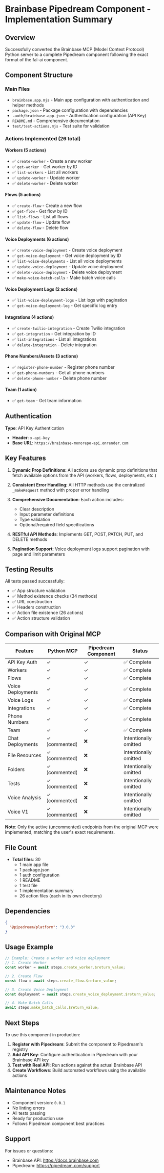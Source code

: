 # Brainbase Pipedream Component - Implementation Summary

## Overview

Successfully converted the Brainbase MCP (Model Context Protocol) Python server to a complete Pipedream component following the exact format of the fal-ai component.

## Component Structure

### Main Files

- `brainbase.app.mjs` - Main app configuration with authentication and helper methods
- `package.json` - Package configuration with dependencies
- `.auth/brainbase.app.json` - Authentication configuration (API Key)
- `README.md` - Comprehensive documentation
- `test/test-actions.mjs` - Test suite for validation

### Actions Implemented (26 total)

#### Workers (5 actions)

- ✅ `create-worker` - Create a new worker
- ✅ `get-worker` - Get worker by ID
- ✅ `list-workers` - List all workers
- ✅ `update-worker` - Update worker
- ✅ `delete-worker` - Delete worker

#### Flows (5 actions)

- ✅ `create-flow` - Create a new flow
- ✅ `get-flow` - Get flow by ID
- ✅ `list-flows` - List all flows
- ✅ `update-flow` - Update flow
- ✅ `delete-flow` - Delete flow

#### Voice Deployments (6 actions)

- ✅ `create-voice-deployment` - Create voice deployment
- ✅ `get-voice-deployment` - Get voice deployment by ID
- ✅ `list-voice-deployments` - List all voice deployments
- ✅ `update-voice-deployment` - Update voice deployment
- ✅ `delete-voice-deployment` - Delete voice deployment
- ✅ `make-voice-batch-calls` - Make batch voice calls

#### Voice Deployment Logs (2 actions)

- ✅ `list-voice-deployment-logs` - List logs with pagination
- ✅ `get-voice-deployment-log` - Get specific log entry

#### Integrations (4 actions)

- ✅ `create-twilio-integration` - Create Twilio integration
- ✅ `get-integration` - Get integration by ID
- ✅ `list-integrations` - List all integrations
- ✅ `delete-integration` - Delete integration

#### Phone Numbers/Assets (3 actions)

- ✅ `register-phone-number` - Register phone number
- ✅ `get-phone-numbers` - Get all phone numbers
- ✅ `delete-phone-number` - Delete phone number

#### Team (1 action)

- ✅ `get-team` - Get team information

## Authentication

**Type**: API Key Authentication

- **Header**: `x-api-key`
- **Base URL**: `https://brainbase-monorepo-api.onrender.com`

## Key Features

1. **Dynamic Prop Definitions**: All actions use dynamic prop definitions that fetch available options from the API (workers, flows, deployments, etc.)

2. **Consistent Error Handling**: All HTTP methods use the centralized `_makeRequest` method with proper error handling

3. **Comprehensive Documentation**: Each action includes:

   - Clear description
   - Input parameter definitions
   - Type validation
   - Optional/required field specifications

4. **RESTful API Methods**: Implements GET, POST, PATCH, PUT, and DELETE methods

5. **Pagination Support**: Voice deployment logs support pagination with page and limit parameters

## Testing Results

All tests passed successfully:

- ✅ App structure validation
- ✅ Method existence checks (34 methods)
- ✅ URL construction
- ✅ Headers construction
- ✅ Action file existence (26 actions)
- ✅ Action structure validation

## Comparison with Original MCP

| Feature           | Python MCP    | Pipedream Component | Status                |
| ----------------- | ------------- | ------------------- | --------------------- |
| API Key Auth      | ✓             | ✓                   | ✅ Complete           |
| Workers           | ✓             | ✓                   | ✅ Complete           |
| Flows             | ✓             | ✓                   | ✅ Complete           |
| Voice Deployments | ✓             | ✓                   | ✅ Complete           |
| Voice Logs        | ✓             | ✓                   | ✅ Complete           |
| Integrations      | ✓             | ✓                   | ✅ Complete           |
| Phone Numbers     | ✓             | ✓                   | ✅ Complete           |
| Team              | ✓             | ✓                   | ✅ Complete           |
| Chat Deployments  | ✓ (commented) | ❌                  | Intentionally omitted |
| File Resources    | ✓ (commented) | ❌                  | Intentionally omitted |
| Folders           | ✓ (commented) | ❌                  | Intentionally omitted |
| Tests             | ✓ (commented) | ❌                  | Intentionally omitted |
| Voice Analysis    | ✓ (commented) | ❌                  | Intentionally omitted |
| Voice V1          | ✓ (commented) | ❌                  | Intentionally omitted |

**Note**: Only the active (uncommented) endpoints from the original MCP were implemented, matching the user's exact requirements.

## File Count

- **Total files**: 30
  - 1 main app file
  - 1 package.json
  - 1 auth configuration
  - 1 README
  - 1 test file
  - 1 implementation summary
  - 26 action files (each in its own directory)

## Dependencies

```json
{
  "@pipedream/platform": "3.0.3"
}
```

## Usage Example

```javascript
// Example: Create a worker and voice deployment
// 1. Create Worker
const worker = await steps.create_worker.$return_value;

// 2. Create Flow
const flow = await steps.create_flow.$return_value;

// 3. Create Voice Deployment
const deployment = await steps.create_voice_deployment.$return_value;

// 4. Make Batch Calls
await steps.make_batch_calls.$return_value;
```

## Next Steps

To use this component in production:

1. **Register with Pipedream**: Submit the component to Pipedream's registry
2. **Add API Key**: Configure authentication in Pipedream with your Brainbase API key
3. **Test with Real API**: Run actions against the actual Brainbase API
4. **Create Workflows**: Build automated workflows using the available actions

## Maintenance Notes

- Component version: `0.0.1`
- No linting errors
- All tests passing
- Ready for production use
- Follows Pipedream component best practices

## Support

For issues or questions:

- Brainbase API: https://docs.brainbase.com
- Pipedream: https://pipedream.com/support
